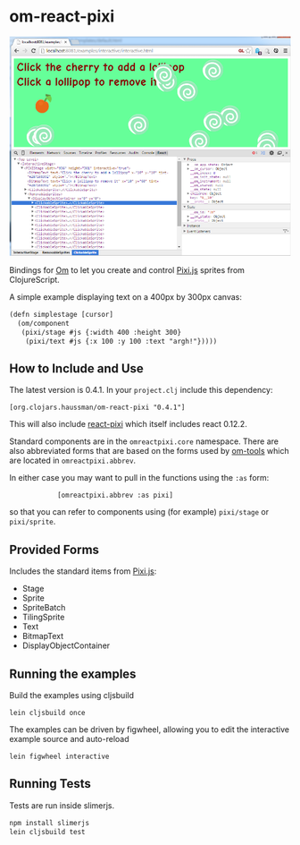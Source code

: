 om-react-pixi
=============

![Interactive example](docs/clickablesprites.png)

Bindings for [Om](https://github.com/swannodette/om) to let you create and
control [Pixi.js](https://github.com/GoodBoyDigital/pixi.js/) sprites from ClojureScript.

A simple example displaying text on a 400px by 300px canvas:

```
(defn simplestage [cursor]
  (om/component
   (pixi/stage #js {:width 400 :height 300}
    (pixi/text #js {:x 100 :y 100 :text "argh!"}))))
```

## How to Include and Use

The latest version is 0.4.1. In your `project.clj` include this dependency:

```
[org.clojars.haussman/om-react-pixi "0.4.1"]
```

This will also include [react-pixi](https://github.com/Izzimach/react-pixi/)
which itself includes react 0.12.2.

Standard components are in the `omreactpixi.core` namespace. There are also abbreviated forms that are based on the
forms used by [om-tools](https://github.com/Prismatic/om-tools) which are located in `omreactpixi.abbrev`.

In either case you may want to pull in the functions using the `:as` form:

```
            [omreactpixi.abbrev :as pixi]
```

so that you can refer to components using (for example) `pixi/stage` or `pixi/sprite`.

## Provided Forms

Includes the standard items from [Pixi.js](https://github.com/GoodBoyDigital/pixi.js/):

- Stage
- Sprite
- SpriteBatch
- TilingSprite
- Text
- BitmapText
- DisplayObjectContainer

## Running the examples

Build the examples using cljsbuild

```
lein cljsbuild once
```

The examples can be driven by figwheel, allowing you to edit the interactive
example source and auto-reload

```
lein figwheel interactive
```

## Running Tests

Tests are run inside slimerjs.

```
npm install slimerjs
lein cljsbuild test
```

